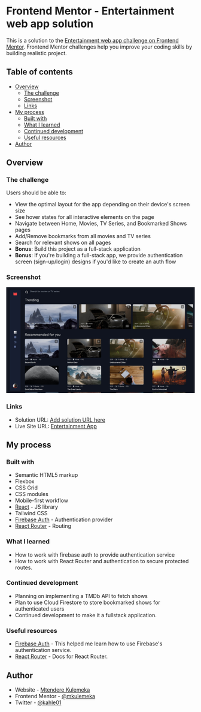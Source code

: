# Frontend Mentor - Entertainment web app solution

This is a solution to the [Entertainment web app challenge on Frontend Mentor](https://www.frontendmentor.io/challenges/entertainment-web-app-J-UhgAW1X). Frontend Mentor challenges help you improve your coding skills by building realistic project.

## Table of contents

- [Overview](#overview)
  - [The challenge](#the-challenge)
  - [Screenshot](#screenshot)
  - [Links](#links)
- [My process](#my-process)
  - [Built with](#built-with)
  - [What I learned](#what-i-learned)
  - [Continued development](#continued-development)
  - [Useful resources](#useful-resources)
- [Author](#author)


## Overview

### The challenge

Users should be able to:

- View the optimal layout for the app depending on their device's screen size
- See hover states for all interactive elements on the page
- Navigate between Home, Movies, TV Series, and Bookmarked Shows pages
- Add/Remove bookmarks from all movies and TV series
- Search for relevant shows on all pages
- **Bonus**: Build this project as a full-stack application
- **Bonus**: If you're building a full-stack app, we provide authentication screen (sign-up/login) designs if you'd like to create an auth flow

### Screenshot

![](./screenshot.jpg)

### Links

- Solution URL: [Add solution URL here](https://your-solution-url.com)
- Live Site URL: [Entertainment App](https://mkshows.netlify.app/)

## My process

### Built with

- Semantic HTML5 markup
- Flexbox
- CSS Grid
- CSS modules
- Mobile-first workflow
- [React](https://reactjs.org/) - JS library
- Tailwind CSS
- [Firebase Auth](https://firebase.google.com/docs/auth) - Authentication provider
- [React Router](https://reactrouter.com/en/main) - Routing


### What I learned

- How to work with firebase auth to provide authentication service
- How to work with React Router and authentication to secure protected routes.

### Continued development

- Planning on implementing a TMDb API to fetch shows
- Plan to use Cloud Firestore to store bookmarked shows for authenticated users
- Continued development to make it a fullstack application.

### Useful resources

- [Firebase Auth](https://firebase.google.com/docs/auth) - This helped me learn how to use Firebase's authentication service.
- [React Router](https://reactrouter.com/en/main) - Docs for React Router.

## Author

- Website - [Mtendere Kulemeka](https://www.devmk.netlify.app)
- Frontend Mentor - [@mkulemeka](https://www.frontendmentor.io/profile/mkulemeka)
- Twitter - [@kahle01](https://www.twitter.com/kahle01)
